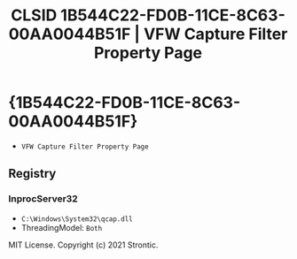 ﻿---
title: "CLSID 1B544C22-FD0B-11CE-8C63-00AA0044B51F | VFW Capture Filter Property Page"
excerpt: What is COM-Object CLSID 1B544C22-FD0B-11CE-8C63-00AA0044B51F?
---

# {1B544C22-FD0B-11CE-8C63-00AA0044B51F}

* `VFW Capture Filter Property Page`

## Registry


### InprocServer32

* `C:\Windows\System32\qcap.dll`
* ThreadingModel: `Both`

MIT License. Copyright (c) 2021 Strontic.


